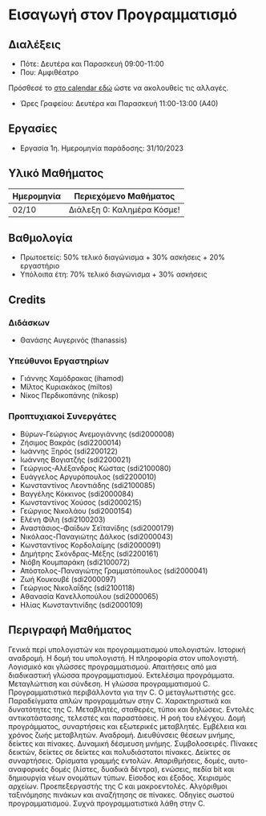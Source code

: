 # Εισαγωγή στον Προγραμματισμό

## Διαλέξεις

* Πότε: Δευτέρα και Παρασκευή 09:00-11:00
* Που: Αμφιθέατρο

Πρόσθεσέ το [στο calendar εδώ](https://calendar.google.com/calendar/event?action=TEMPLATE&tmeid=NmJxaXJqbGh1cm1ldm9tcTNxdW5qcmhtb2tfMjAyMzEwMDJUMDYwMDAwWiB0aGFuYXNzaXNAdW9hLmdy&tmsrc=thanassis%40uoa.gr&scp=ALL) ώστε να ακολουθείς τις αλλαγές.

* Ώρες Γραφείου: Δευτέρα και Παρασκευή 11:00-13:00 (Α40)

## Εργασίες

* Εργασία 1η. Ημερομηνία παράδοσης: 31/10/2023

## Υλικό Μαθήματος

| Ημερομηνία | Περιεχόμενο Μαθήματος |
| --- | --- |
| 02/10 | Διάλεξη 0: Καλημέρα Κόσμε! |

## Βαθμολογία

* Πρωτοετείς: 50% τελικό διαγώνισμα + 30% ασκήσεις + 20% εργαστήριο
* Υπόλοιπα έτη: 70% τελικό διαγώνισμα + 30% ασκήσεις

## Credits

### Διδάσκων

* Θανάσης Αυγερινός (thanassis)

### Υπεύθυνοι Εργαστηρίων

* Γιάννης Χαμόδρακας (ihamod)
* Μίλτος Κυριακάκος (miltos)
* Νίκος Περδικοπάνης (nikosp)

### Προπτυχιακοί Συνεργάτες

* Βύρων-Γεώργιος Ανεμογιάννης (sdi2000008)
* Ζήσιμος Βακράς (sdi2200014)
* Ιωάννης Ξηρός (sdi2200122)
* Ιωάννης Βογιατζής (sdi2200021)
* Γεώργιος-Αλέξανδρος Κώστας (sdi2100080)
* Ευάγγελος Αργυρόπουλος (sdi2200010)
* Κωνσταντίνος Λεοντιάδης (sdi2100085)
* Βαγγέλης Κόκκινος (sdi2000084)
* Κωνσταντίνος Χούσος (sdi2000215)
* Γεώργιος Νικολάου (sdi2000154)
* Ελένη Φίλη (sdi2100203)
* Αναστάσιος-Φαίδων Σεϊτανίδης (sdi2000179)
* Νικόλαος-Παναγιώτης Δάλκος (sdi2000043)
* Κωνσταντίνος Κορδολαίμης (sdi2000091)
* Δημήτρης Σκόνδρας-Μέξης (sdi2200161)
* Νιόβη Κουμπαράκη (sdi2100072)
* Απόστολος-Παναγιώτης Γραμματόπουλος (sdi2000041)
* Ζωή Κουκουβέ (sdi2000097)
* Γεώργιος Νικολαΐδης (sdi2100118)
* Αθανασία Κανελλοπούλου (sdi2000065)
* Ηλίας Κωνσταντινίδης (sdi2000109)

## Περιγραφή Μαθήματος

Γενικά περί υπολογιστών και προγραμματισμού υπολογιστών. Ιστορική αναδρομή. Η δομή του υπολογιστή. Η πληροφορία στον υπολογιστή. Λογισμικό και γλώσσες προγραμματισμού. Απαιτήσεις από μια διαδικαστική γλώσσα προγραμματισμού. Εκτελέσιμα προγράμματα. Μεταγλώττιση και σύνδεση. Η γλώσσα προγραμματισμού C. Προγραμματιστικά περιβάλλοντα για την C. Ο μεταγλωττιστής gcc. Παραδείγματα απλών προγραμμάτων στην C. Χαρακτηριστικά και δυνατότητες της C. Μεταβλητές, σταθερές, τύποι και δηλώσεις. Εντολές αντικατάστασης, τελεστές και παραστάσεις. Η ροή του ελέγχου. Δομή προγράμματος, συναρτήσεις και εξωτερικές μεταβλητές. Εμβέλεια και χρόνος ζωής μεταβλητών. Αναδρομή. Διευθύνσεις θέσεων μνήμης, δείκτες και πίνακες. Δυναμική δέσμευση μνήμης. Συμβολοσειρές. Πίνακες δεικτών, δείκτες σε δείκτες και πολυδιάστατοι πίνακες. Δείκτες σε συναρτήσεις. Ορίσματα γραμμής εντολών. Απαριθμήσεις, δομές, αυτο-αναφορικές δομές (λίστες, δυαδικά δέντρα), ενώσεις, πεδία bit και δημιουργία νέων ονομάτων τύπων. Είσοδος και έξοδος. Χειρισμός αρχείων. Προεπεξεργαστής της C και μακροεντολές. Αλγόριθμοι ταξινόμησης πινάκων και αναζήτησης σε πίνακες. Οδηγίες σωστού προγραμματισμού. Συχνά προγραμματιστικά λάθη στην C.



